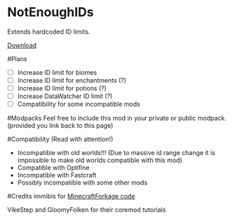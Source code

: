 # NotEnoughIDs

Extends hardcoded ID limits.

[Download](https://github.com/fewizz/NotEnoughIDs/releases/tag/1.0.0)

#Plans
- [ ] Increase ID limit for biomes
- [ ] Increase ID limit for enchantments (?)
- [ ] Increase ID limit for potions (?)
- [ ] Increase DataWatcher ID limit (?)
- [ ] Compatibility for some incompatible mods

#Modpacks
Feel free to include this mod in your private or public modpack. (provided you link back to this page)

#Compatibility (Read with attention!)
- Incompatible with old worlds!!! (Due to massive id range change it is impossible to make old worlds compatible with this mod)
- Compatible with Optifine
- Incompatible with Fastcraft
- Possibly incompatible with some other mods

#Credits
immibis for [MinecraftForkage code](https://github.com/MinecraftForkage/MinecraftForkage)

VikeStep and GloomyFolken for their coremod tutorials
